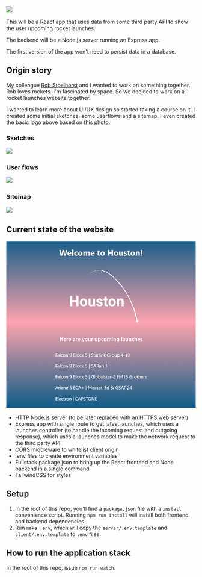 <img src="https://user-images.githubusercontent.com/6435319/174154236-ac2fd913-d362-465a-af3e-26dffb8885d8.jpg" width="250"/>

This will be a React app that uses data from some third party API to show the user
upcoming rocket launches. 

The backend will be a Node.js server running an Express app. 

The first version of the app won't need to persist data in a database. 

## Origin story

My colleague [Rob Stoelhorst](https://robertstoelhorst.com/) and I wanted to work on something together. Rob loves rockets. I'm fascinated by space. So we decided to work on a rocket launches website together!

I wanted to learn more about UI/UX design so started taking a course on it. I created some initial sketches, some userflows and a sitemap. I even created the basic logo above based on [this photo.](https://unsplash.com/photos/-p-KCm6xB9I)
### Sketches

<img 
     src="https://user-images.githubusercontent.com/6435319/174151878-05ea8666-0abb-4c9e-aa47-d320b8eaf3f7.jpg" 
     width=500 
/>

### User flows

<img 
     src="https://user-images.githubusercontent.com/6435319/174151897-d84ab937-9f07-424a-ad3f-6fb821620538.jpg" 
     width=500 
/>

### Sitemap
<img 
     src="https://user-images.githubusercontent.com/6435319/174151902-a5b37723-b4c2-4751-9b7d-7514286cfc90.jpg" 
     width=500 
/>

## Current state of the website

![](houston-current-state.jpg)

* HTTP Node.js server (to be later replaced with an HTTPS web server)
* Express app with single route to get latest launches, which uses a launches controller (to handle the incoming request and outgoing response), which uses a launches model to make the network request to the third party API 
* CORS middleware to whitelist client origin
* .env files to create environment variables
* Fullstack package.json to bring up the React frontend and Node backend in a single command 
* TailwindCSS for styles

## Setup

1. In the root of this repo, you'll find a `package.json` file with a `install` convenience script. Running `npm run install` will install both frontend and backend dependencies.  
2. Run `make .env`, which will copy the `server/.env.template` and `client/.env.template` to `.env` files.

## How to run the application stack

In the root of this repo, issue `npm run watch`. 

